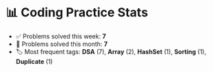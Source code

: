 # 📊 Coding Practice Stats

- ✅ Problems solved this week: **7**
- 📆 Problems solved this month: **7**
- 🏷️ Most frequent tags: **DSA** (7), **Array** (2), **HashSet** (1), **Sorting** (1), **Duplicate** (1)
